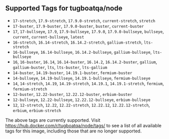 ## Supported Tags for tugboatqa/node

* `17-stretch`, `17.9-stretch`, `17.9.0-stretch`, `current-stretch`, `stretch`
* `17-buster`, `17.9-buster`, `17.9.0-buster`, `buster`, `current-buster`
* `17`, `17-bullseye`, `17.9`, `17.9-bullseye`, `17.9.0`, `17.9.0-bullseye`, `bullseye`, `current`, `current-bullseye`, `latest`
* `16-stretch`, `16.14-stretch`, `16.14.2-stretch`, `gallium-stretch`, `lts-stretch`
* `16-bullseye`, `16.14-bullseye`, `16.14.2-bullseye`, `gallium-bullseye`, `lts-bullseye`
* `16`, `16-buster`, `16.14`, `16.14-buster`, `16.14.2`, `16.14.2-buster`, `gallium`, `gallium-buster`, `lts`, `lts-buster`, `lts-gallium`
* `14-buster`, `14.19-buster`, `14.19.1-buster`, `fermium-buster`
* `14-bullseye`, `14.19-bullseye`, `14.19.1-bullseye`, `fermium-bullseye`
* `14`, `14-stretch`, `14.19`, `14.19-stretch`, `14.19.1`, `14.19.1-stretch`, `fermium`, `fermium-stretch`
* `12-buster`, `12.22-buster`, `12.22.12-buster`, `erbium-buster`
* `12-bullseye`, `12.22-bullseye`, `12.22.12-bullseye`, `erbium-bullseye`
* `12`, `12-stretch`, `12.22`, `12.22-stretch`, `12.22.12`, `12.22.12-stretch`, `erbium`, `erbium-stretch`

The above tags are currently supported. Visit https://hub.docker.com/r/tugboatqa/node/tags/ to see a list of all available tags for this image, including those that are no longer supported.
